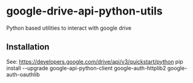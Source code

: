 # google-drive-api-python-utils
Python based utilities to interact with google drive

## Installation ##
See: https://developers.google.com/drive/api/v3/quickstart/python
pip install --upgrade google-api-python-client google-auth-httplib2 google-auth-oauthlib
